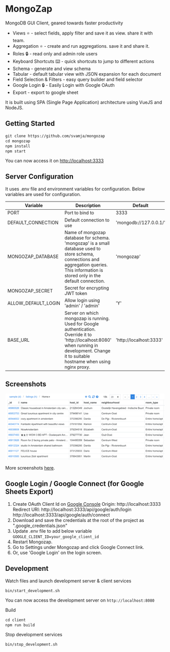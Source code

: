 # MongoZap

MongoDB GUI Client, geared towards faster productivity 

* Views ⭐ - select fields, apply filter and save it as view. share it with team.
* Aggregation ⭐ - create and run aggregations. save it and share it.
* Roles 🔒 - read only and admin role users
* Keyboard Shortcuts ⌨️ - quick shortcuts to jump to different actions
* Schema - generate and view schema
* Tabular - default tabular view with JSON expansion for each document
* Field Selection & Filters - easy query builder and field selector
* Google Login 🔒 - Easily Login with Google OAuth
* Export - export to google sheet

It is built using SPA (Single Page Application) architecture using VueJS and NodeJS.

## Getting Started


````
git clone https://github.com/svamja/mongozap
cd mongozap
npm install
npm start
````

You can now access it on [http://localhost:3333](http://localhost:3333)

## Server Configuration

It uses .env file and environment variables for configuration. Below variables are used for configuration.

| Variable      		| Description           				| Default  |
| ----          		| -----                 				| ----     |
| PORT          		| Port to bind to    				  	| 3333     |
| DEFAULT_CONNECTION  	| Default connection to use    			| 'mongodb://127.0.0.1/' |
| MONGOZAP_DATABASE		| Name of mongozap database for schema. 'mongozap' is a small database used to store schema, connections and aggregation queries. This information is stored only in the default connection.  | 'mongozap' |
| MONGOZAP_SECRET       | Secret for encrypting JWT token       |          | 
| ALLOW_DEFAULT_LOGIN   | Allow login using 'admin' / 'admin'   | 'Y'      |
| BASE_URL              | Server on which mongozap is running. Used for Google authentication. Override it to 'http://localhost:8080' when running in development. Change it to suitable hostname when using nginx proxy. | 'http://localhost:3333' |



## Screenshots

![Screenshots](screenshots/index.png)

More screenshots [here](screenshots.md).


## Google Login / Google Connect (for Google Sheets Export)

1. Create OAuth Client Id on [Google Console](https://console.cloud.google.com/apis/credentials)
    Origin: http://localhost:3333
    Redirect URI:
    http://localhost:3333/api/google/auth/login
    http://localhost:3333/api/google/auth/connect
2. Download and save the credentials at the root of the project as ".google_credentials.json"
3. Update .env file to add below variable
    `GOOGLE_CLIENT_ID=your_google_client_id`
4. Restart Mongozap.
5. Go to Settings under Mongozap and click Google Connect link.
6. Or, use 'Google Login' on the login screen.


## Development

Watch files and launch development server & client services

````
bin/start_development.sh
````

You can now access the development server on `http://localhost:8080`

Build

````
cd client
npm run build
````

Stop development services

````
bin/stop_development.sh
````


